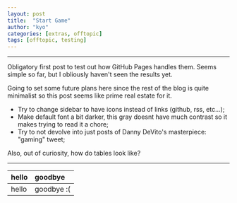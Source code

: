 ```yaml
---
layout: post
title:  "Start Game"
author: "kyo"
categories: [extras, offtopic]
tags: [offtopic, testing]
---
```

---

Obligatory first post to test out how GitHub Pages handles them. Seems simple so far, but I obliously haven't seen the results yet.

Going to set some future plans here since the rest of the blog is quite minimalist so this post seems like prime real estate for it.

- Try to change sidebar to have icons instead of links (github, rss, etc...);
- Make default font a bit darker, this gray doesnt have much contrast so it makes trying to read it a chore;
- Try to not devolve into just posts of Danny DeVito's masterpiece: "gaming" tweet;

Also, out of curiosity, how do tables look like?

---

| hello        | goodbye           |
|:-------------|:------------------|
| hello        | goodbye :(        |
